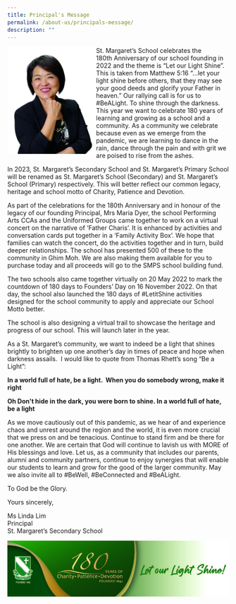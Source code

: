 ```yaml
---
title: Principal's Message
permalink: /about-us/principals-message/
description: ""
---
```

<img src="/images/Principals%20Photo-white%202.jpg" style="width:40%" align="left"/>

St. Margaret’s School celebrates the 180th Anniversary of our school founding in 2022 and the theme is “Let our Light Shine”. This is taken from Matthew 5:16 “…let your light shine before others, that they may see your good deeds and glorify your Father in heaven.” Our rallying call is for us to #BeALight. To shine through the darkness. This year we want to celebrate 180 years of learning and growing as a school and a community. As a community we celebrate because even as we emerge from the pandemic, we are learning to dance in the rain, dance through the pain and with grit we are poised to rise from the ashes. 

In 2023, St. Margaret’s Secondary School and St. Margaret’s Primary School will be renamed as St. Margaret’s School (Secondary) and St. Margaret’s School (Primary) respectively. This will better reflect our common legacy, heritage and school motto of Charity, Patience and Devotion.

As part of the celebrations for the 180th Anniversary and in honour of the legacy of our founding Principal, Mrs Maria Dyer, the school Performing Arts CCAs and the Uniformed Groups came together to work on a virtual concert on the narrative of ‘Father Charis’. It is enhanced by activities and conversation cards put together in a ‘Family Activity Box’. We hope that families can watch the concert, do the activities together and in turn, build deeper relationships. The school has presented 500 of these to the community in Ghim Moh. We are also making them available for you to purchase today and all proceeds will go to the SMPS school building fund.

The two schools also came together virtually on 20 May 2022 to mark the countdown of 180 days to Founders’ Day on 16 November 2022. On that day, the school also launched the 180 days of #LetitShine activities designed for the school community to apply and appreciate our School Motto better. 

The school is also designing a virtual trail to showcase the heritage and progress of our school. This will launch later in the year.

As a St. Margaret’s community, we want to indeed be a light that shines brightly to brighten up one another’s day in times of peace and hope when darkness assails.  I would like to quote from Thomas Rhett’s song “Be a Light”:

**In a world full of hate, be a light.  When you do somebody wrong, make it right**

**Oh Don't hide in the dark, you were born to shine. In a world full of hate, be a light**

As we move cautiously out of this pandemic, as we hear of and experience chaos and unrest around the region and the world, it is even more crucial that we press on and be tenacious. Continue to stand firm and be there for one another. We are certain that God will continue to lavish us with MORE of His blessings and love. Let us, as a community that includes our parents, alumni and community partners, continue to enjoy synergies that will enable our students to learn and grow for the good of the larger community. May we also invite all to #BeWell, #BeConnected and #BeALight.

To God be the Glory.

Yours sincerely,

Ms Linda Lim  
Principal  
St. Margaret’s Secondary School

![ebanner 2.jpg](/images/ebanner%202.jpg)